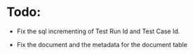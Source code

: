 ﻿


# Todo: 

- Fix the sql incrementing of Test Run Id and Test Case Id. 

- Fix the document and the metadata for the document table 